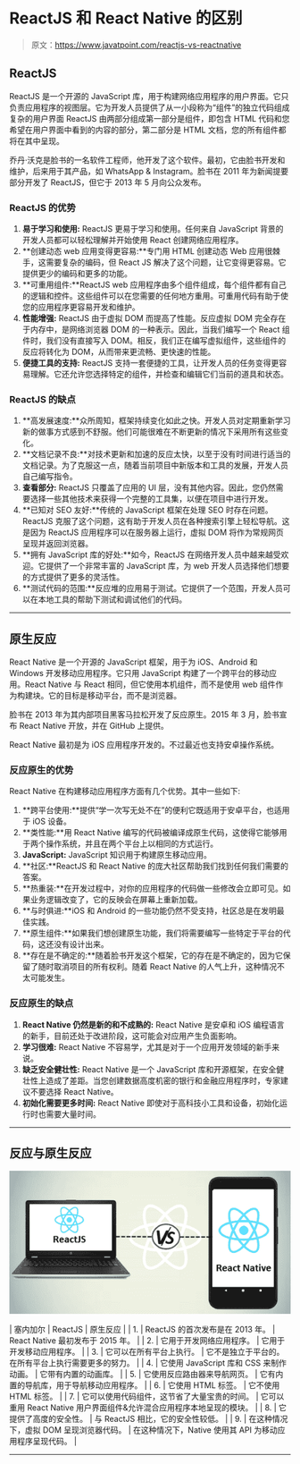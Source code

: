 # ReactJS 和 React Native 的区别

> 原文：<https://www.javatpoint.com/reactjs-vs-reactnative>

## ReactJS

ReactJS 是一个开源的 JavaScript 库，用于构建网络应用程序的用户界面。它只负责应用程序的视图层。它为开发人员提供了从一小段称为“组件”的独立代码组成复杂的用户界面 ReactJS 由两部分组成第一部分是组件，即包含 HTML 代码和您希望在用户界面中看到的内容的部分，第二部分是 HTML 文档，您的所有组件都将在其中呈现。

乔丹·沃克是脸书的一名软件工程师，他开发了这个软件。最初，它由脸书开发和维护，后来用于其产品，如 WhatsApp & Instagram。脸书在 2011 年为新闻提要部分开发了 ReactJS，但它于 2013 年 5 月向公众发布。

### ReactJS 的优势

1.  **易于学习和使用:** ReactJS 更易于学习和使用。任何来自 JavaScript 背景的开发人员都可以轻松理解并开始使用 React 创建网络应用程序。
2.  **创建动态 web 应用变得更容易:**专门用 HTML 创建动态 Web 应用很棘手，这需要复杂的编码，但 React JS 解决了这个问题，让它变得更容易。它提供更少的编码和更多的功能。
3.  **可重用组件:**ReactJS web 应用程序由多个组件组成，每个组件都有自己的逻辑和控件。这些组件可以在您需要的任何地方重用。可重用代码有助于使您的应用程序更容易开发和维护。
4.  **性能增强:** ReactJS 由于虚拟 DOM 而提高了性能。反应虚拟 DOM 完全存在于内存中，是网络浏览器 DOM 的一种表示。因此，当我们编写一个 React 组件时，我们没有直接写入 DOM。相反，我们正在编写虚拟组件，这些组件的反应将转化为 DOM，从而带来更流畅、更快速的性能。
5.  **便捷工具的支持:** ReactJS 支持一套便捷的工具，让开发人员的任务变得更容易理解。它还允许您选择特定的组件，并检查和编辑它们当前的道具和状态。

### ReactJS 的缺点

1.  **高发展速度:**众所周知，框架持续变化如此之快。开发人员对定期重新学习新的做事方式感到不舒服。他们可能很难在不断更新的情况下采用所有这些变化。
2.  **文档记录不良:**对技术更新和加速的反应太快，以至于没有时间进行适当的文档记录。为了克服这一点，随着当前项目中新版本和工具的发展，开发人员自己编写指令。
3.  **查看部分:** ReactJS 只覆盖了应用的 UI 层，没有其他内容。因此，您仍然需要选择一些其他技术来获得一个完整的工具集，以便在项目中进行开发。
4.  **已知对 SEO 友好:**传统的 JavaScript 框架在处理 SEO 时存在问题。ReactJS 克服了这个问题，这有助于开发人员在各种搜索引擎上轻松导航。这是因为 ReactJS 应用程序可以在服务器上运行，虚拟 DOM 将作为常规网页呈现并返回浏览器。
5.  **拥有 JavaScript 库的好处:**如今，ReactJS 在网络开发人员中越来越受欢迎。它提供了一个非常丰富的 JavaScript 库，为 web 开发人员选择他们想要的方式提供了更多的灵活性。
6.  **测试代码的范围:**反应堆的应用易于测试。它提供了一个范围，开发人员可以在本地工具的帮助下测试和调试他们的代码。

* * *

## 原生反应

React Native 是一个开源的 JavaScript 框架，用于为 iOS、Android 和 Windows 开发移动应用程序。它只用 JavaScript 构建了一个跨平台的移动应用。React Native 与 React 相同，但它使用本机组件，而不是使用 web 组件作为构建块。它的目标是移动平台，而不是浏览器。

脸书在 2013 年为其内部项目黑客马拉松开发了反应原生。2015 年 3 月，脸书宣布 React Native 开放，并在 GitHub 上提供。

React Native 最初是为 iOS 应用程序开发的。不过最近也支持安卓操作系统。

### 反应原生的优势

React Native 在构建移动应用程序方面有几个优势。其中一些如下:

1.  **跨平台使用:**提供“学一次写无处不在”的便利它既适用于安卓平台，也适用于 iOS 设备。
2.  **类性能:**用 React Native 编写的代码被编译成原生代码，这使得它能够用于两个操作系统，并且在两个平台上以相同的方式运行。
3.  **JavaScript:** JavaScript 知识用于构建原生移动应用。
4.  **社区:**ReactJS 和 React Native 的庞大社区帮助我们找到任何我们需要的答案。
5.  **热重装:**在开发过程中，对你的应用程序的代码做一些修改会立即可见。如果业务逻辑改变了，它的反映会在屏幕上重新加载。
6.  **与时俱进:**iOS 和 Android 的一些功能仍然不受支持，社区总是在发明最佳实践。
7.  **原生组件:**如果我们想创建原生功能，我们将需要编写一些特定于平台的代码，这还没有设计出来。
8.  **存在是不确定的:**随着脸书开发这个框架，它的存在是不确定的，因为它保留了随时取消项目的所有权利。随着 React Native 的人气上升，这种情况不太可能发生。

### 反应原生的缺点

1.  **React Native 仍然是新的和不成熟的:** React Native 是安卓和 iOS 编程语言的新手，目前还处于改进阶段，这可能会对应用产生负面影响。
2.  **学习很难:** React Native 不容易学，尤其是对于一个应用开发领域的新手来说。
3.  **缺乏安全健壮性:** React Native 是一个 JavaScript 库和开源框架，在安全健壮性上造成了差距。当您创建数据高度机密的银行和金融应用程序时，专家建议不要选择 React Native。
4.  **初始化需要更多时间:** React Native 即使对于高科技小工具和设备，初始化运行时也需要大量时间。

* * *

## 反应与原生反应

![ReactJS and React Native](img/989cf9aeca2e0f9ce64b47232b16b7df.png)

| 塞内加尔 | ReactJS | 原生反应 |
| 1. | ReactJS 的首次发布是在 2013 年。 | React Native 最初发布于 2015 年。 |
| 2. | 它用于开发网络应用程序。 | 它用于开发移动应用程序。 |
| 3. | 它可以在所有平台上执行。 | 它不是独立于平台的。在所有平台上执行需要更多的努力。 |
| 4. | 它使用 JavaScript 库和 CSS 来制作动画。 | 它带有内置的动画库。 |
| 5. | 它使用反应路由器来导航网页。 | 它有内置的导航库，用于导航移动应用程序。 |
| 6. | 它使用 HTML 标签。 | 它不使用 HTML 标签。 |
| 7. | 它可以使用代码组件，这节省了大量宝贵的时间。 | 它可以重用 React Native 用户界面组件&允许混合应用程序本地呈现的模块。 |
| 8. | 它提供了高度的安全性。 | 与 ReactJS 相比，它的安全性较低。 |
| 9. | 在这种情况下，虚拟 DOM 呈现浏览器代码。 | 在这种情况下，Native 使用其 API 为移动应用程序呈现代码。 |

* * *